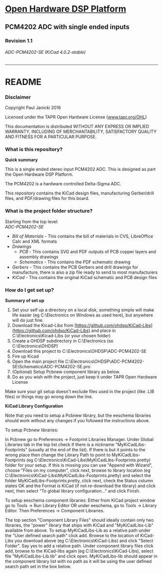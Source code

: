 # [Open Hardware DSP Platform](http://www.ohdsp.org)
## PCM4202 ADC with single ended inputs
### Revision 1.1
###### ADC-PCM4202-SE (KiCad 4.0.2-stable)
---
# README
### Disclaimer
Copyright Paul Janicki 2016

Licensed under the TAPR Open Hardware License (www.tapr.org/OHL)

This documentation is distributed WITHOUT ANY EXPRESS OR IMPLIED WARRANTY, INCLUDING OF MERCHANTABILITY, SATISFACTORY QUALITY AND FITNESS FOR A PARTICULAR PURPOSE.

### What is this repository?

**Quick summary**

This is a single ended stereo input PCM4202 ADC. This is designed as part the Open Hardware DSP Platform.  

The PCM4202 is a hardware controlled Delta-Sigma ADC.

This repository contains the KiCad design files, manufacturing Gerber/drill files, and PDF/drawing files for this board.

### What is the project folder structure?
Starting from the top level: \
*ADC-PCM4202-SE*
+ *Bill of Materials*  - This contains the bill of materials in CVS, LibreOffice Calc and XML formats
+ *Drawings*
    + *PCB* - This contains SVG and PDF outputs of PCB copper layers and assembly drawings
    + *Schematics* - This contains the PDF schematic drawing
+ *Gerbers* - This contains the PCB Gerbers and drill drawings for manufacture, there is also a zip file ready to send to most manufacturers
+ *KiCad* - This contains the original KiCad schematic and PCB design files


### How do I get set up?

**Summary of set up**

1. Set your self up a directory on a local disk, something simple will make life easier (eg C:\Electronics on Windows as used here), but anywhere will do just fine.
2. Download the Kicad-Libs from [https://github.com/ohdsp/KiCad-Libs](https://github.com/ohdsp/KiCad-Libs) and place in C:\Electronics\Kicad-Libs (or your chosen folder) 
3. Create a OHDSP subdirectory in C:\Electronics (so C:\Electronics\OHDSP)
3. Download this project to C:\Electronics\OHDSP\ADC-PCM4202-SE
4. Fire up Kicad
5. Open the main project file C:\Electronics\OHDSP\ADC-PCM4202-SE\Schematics\ADC-PCM4202-SE.pro
6. (Optional) Setup Pcbnew component library as below.
7. Do as you wish with the project, just keep it under TAPR Open Hardware License

Make sure your git setup doesn't exclude files used in the project (like .LIB files) or things may go wrong down the line.

**KiCad Library Configuration**

Note that you need to setup a Pcbnew library, but the eeschema libraries should work without any changes if you followed the instructions above.

To setup Pcbnew libraries:

In Pcbnew go to Preferences -> Footprint Libraries Manager. Under Global Libraries tab in the top list check if there is a nickname "MyKiCadLibs-Footprints" (usually at the end of the list). If there is but it points to the wrong place then change the Library Path to point to MyKiCadLibs-Footprints (eg C:\Electronics\KiCad-Libs\MyKiCadLibs-Footprints.pretty) folder for your setup. If this is missing you can use "Append with Wizard", choose "Files on my computer", click next, browse to library location (eg C:\Electronics\KiCad-Libs\MyKiCadLibs-Footprints.pretty) and select the folder MyKiCadLibs-Footprints.pretty, click next, check the Status column states OK and the Format is KiCad (if not re-download the library) and click next, then select "To global library configuration..." and click Finish.


To setup eeschema component libraries:
Either from KiCad project window go to Tools -> Run Library Editor OR under eeschema, go to Tools -> Library Editor. Then Preferences -> Component Libraries.

The top section "Component Library Files" should ideally contain only two libraries, the "power" library that ships with KiCad and "MyKiCadLibs-Lib" available from above. To setup MyKiCadLibs-Lib as a relative path under the "User defined search path" click add. Browse to the location of KiCad-Libs you download above (eg C:\Electronics\KiCad-Libs) and click "Select Folder". Say yes to add a relative path. Under component library files click add, browse to the KiCad-libs again (eg C:\Electronics\KiCad-Libs), select file "MyKiCadLibs-Lib.lib" and click open. MyKiCadLibs-lib should appear in the component library list with no path as it will be using the user defined search path set in the box below. 
